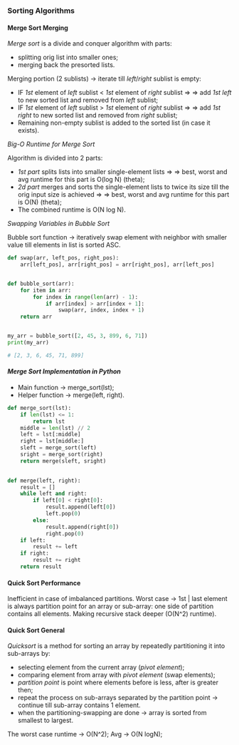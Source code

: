 ### Sorting Algorithms


#### Merge Sort Merging 

_Merge sort_ is a divide and conquer algorithm with parts:
* splitting orig list into smaller ones;
* merging back the presorted lists.

Merging portion (2 sublists) -> iterate till _left_/_right_ sublist is empty:
* IF _1st_ element of _left_ sublist < _1st_ element of _right_ sublist => 
=> add _1st left_ to new sorted list and removed from _left_ sublist;
* IF _1st_ element of _left_ sublist > _1st_ element of _right_ sublist => 
=> add _1st right_ to new sorted list and removed from _right_ sublist;
* Remaining non-empty sublist is added to the sorted list (in case it exists).


_Big-O Runtime for Merge Sort_

Algorithm is divided into 2 parts:
* _1st part_ splits lists into smaller single-element lists =>
=> best, worst and avg runtime for this part is O(log N) (theta);
* _2d part_ merges and sorts the single-element lists to twice its size till the orig input size is achieved =>
=> best, worst and avg runtime for this part is O(N) (theta);
* The combined runtime is O(N log N).


_Swapping Variables in Bubble Sort_

Bubble sort function -> iteratively swap element with neighbor with smaller value till elements in list is sorted ASC.

```python
def swap(arr, left_pos, right_pos):
    arr[left_pos], arr[right_pos] = arr[right_pos], arr[left_pos]


def bubble_sort(arr):
    for item in arr:
        for index in range(len(arr) - 1):
            if arr[index] > arr[index + 1]:
                swap(arr, index, index + 1)
    return arr


my_arr = bubble_sort([2, 45, 3, 899, 6, 71])
print(my_arr)

# [2, 3, 6, 45, 71, 899]
```


#### _Merge Sort Implementation in Python_

* Main function -> merge_sort(lst);
* Helper function -> merge(left, right).

```python
def merge_sort(lst):
    if len(lst) <= 1:
        return lst
    middle = len(lst) // 2
    left = lst[:middle]
    right = lst[middle:]
    sleft = merge_sort(left)
    sright = merge_sort(right)
    return merge(sleft, sright)
    

def merge(left, right):
    result = []
    while left and right:
        if left[0] < right[0]:
            result.append(left[0])
            left.pop(0)
        else:
            result.append(right[0])
            right.pop(0)
    if left:
        result += left
    if right:
        result += right
    return result
```

#### Quick Sort Performance

Inefficient in case of imbalanced partitions.
Worst case -> 1st | last element is always partition point for an array or sub-array:
one side of partition contains all elements.
Making recursive stack deeper (O(N^2) runtime).


#### Quick Sort General

_Quicksort_ is a method for sorting an array by repeatedly partitioning it into sub-arrays by:

* selecting element from the current array (_pivot element_);
* comparing element from array with _pivot element_ (swap elements);
* _partition point_ is point where elements before is less, after is greater then;
* repeat the process on sub-arrays separated by the partition point -> continue till sub-array contains 1 element.
* when the partitioning-swapping are done -> array is sorted from smallest to largest.

The worst case runtime -> O(N^2);
Avg -> O(N logN);


